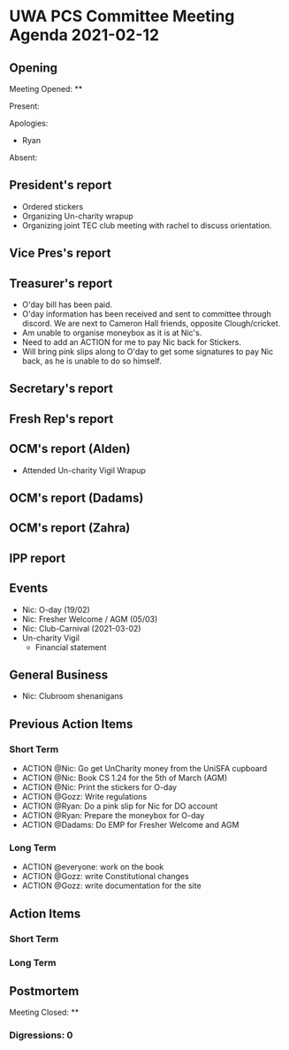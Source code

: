 # UWA PCS Committee Meeting Agenda 2021-02-12

## Opening

Meeting Opened: **

Present:

Apologies:
- Ryan 

Absent:

## President's report
- Ordered stickers
- Organizing Un-charity wrapup
- Organizing joint TEC club meeting with rachel to discuss orientation.

## Vice Pres's report

## Treasurer's report
- O'day bill has been paid. 
- O'day information has been received and sent to committee through discord. 
We are next to Cameron Hall friends, opposite Clough/cricket. 
- Am unable to organise moneybox as it is at Nic's. 
- Need to add an ACTION for me to pay Nic back for Stickers. 
- Will bring pink slips along to O'day to get some signatures to pay Nic back, 
as he is unable to do so himself.  

## Secretary's report

## Fresh Rep's report

## OCM's report (Alden)

- Attended Un-charity Vigil Wrapup

## OCM's report (Dadams)

## OCM's report (Zahra)

## IPP report

## Events

- Nic: O-day (19/02)
- Nic: Fresher Welcome / AGM (05/03)
- Nic: Club-Carnival (2021-03-02)
- Un-charity Vigil
  - Financial statement

## General Business

- Nic: Clubroom shenanigans

## Previous Action Items

### Short Term

- ACTION @Nic: Go get UnCharity money from the UniSFA cupboard
- ACTION @Nic: Book CS 1.24 for the 5th of March (AGM)
- ACTION @Nic: Print the stickers for O-day
- ACTION @Gozz: Write regulations
- ACTION @Ryan: Do a pink slip for Nic for DO account
- ACTION @Ryan: Prepare the moneybox for O-day
- ACTION @Dadams: Do EMP for Fresher Welcome and AGM

### Long Term

- ACTION @everyone: work on the book
- ACTION @Gozz: write Constitutional changes
- ACTION @Gozz: write documentation for the site

## Action Items

### Short Term

### Long Term

## Postmortem

Meeting Closed: **

### Digressions: 0

